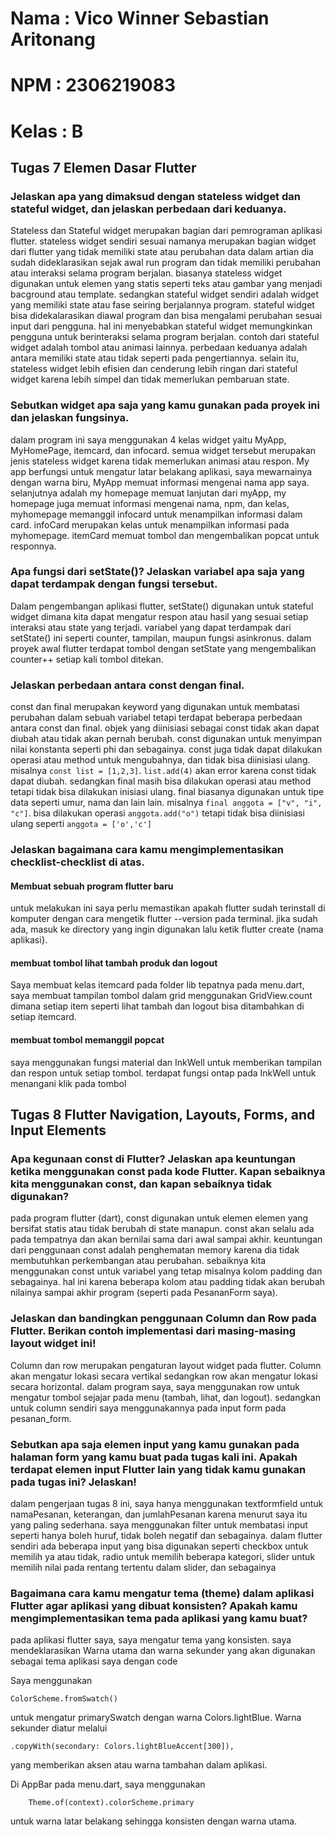 # Nama : Vico Winner Sebastian Aritonang
# NPM : 2306219083
# Kelas : B

## Tugas 7 Elemen Dasar Flutter

###  Jelaskan apa yang dimaksud dengan stateless widget dan stateful widget, dan jelaskan perbedaan dari keduanya.

Stateless dan Stateful widget merupakan bagian dari pemrograman aplikasi flutter. stateless widget sendiri sesuai namanya merupakan bagian widget dari flutter yang tidak memiliki state atau perubahan data dalam artian dia sudah dideklarasikan sejak awal run program dan tidak memiliki perubahan atau interaksi selama program berjalan. biasanya stateless widget digunakan untuk elemen yang statis seperti teks atau gambar yang menjadi bacground atau template. sedangkan stateful widget sendiri adalah widget yang memiliki state atau fase seiring berjalannya program. stateful widget bisa didekalarasikan diawal program dan bisa mengalami perubahan sesuai input dari pengguna. hal ini menyebabkan stateful widget memungkinkan pengguna untuk berinteraksi selama program berjalan. contoh dari stateful widget adalah tombol atau animasi lainnya. perbedaan keduanya adalah antara memiliki state atau tidak seperti pada pengertiannya. selain itu, stateless widget lebih efisien dan cenderung lebih ringan dari stateful 
widget karena lebih simpel dan tidak memerlukan pembaruan state.

### Sebutkan widget apa saja yang kamu gunakan pada proyek ini dan jelaskan fungsinya.
dalam program ini saya menggunakan 4 kelas widget yaitu MyApp, MyHomePage, itemcard, dan infocard. semua widget tersebut merupakan jenis stateless widget karena tidak memerlukan animasi atau respon. My app berfungsi untuk mengatur latar belakang aplikasi, saya mewarnainya dengan warna biru, MyApp memuat informasi mengenai nama app saya. selanjutnya adalah my homepage memuat lanjutan dari myApp, my homepage juga memuat informasi mengenai nama, npm, dan kelas, myhomepage memanggil infocard untuk menampilkan informasi dalam card. infoCard merupakan kelas untuk menampilkan informasi pada myhomepage. itemCard memuat tombol dan mengembalikan popcat untuk responnya.

###  Apa fungsi dari setState()? Jelaskan variabel apa saja yang dapat terdampak dengan fungsi tersebut.
Dalam pengembangan aplikasi flutter, setState() digunakan untuk stateful widget dimana kita dapat mengatur respon atau hasil yang sesuai setiap interaksi atau state yang terjadi. variabel yang dapat terdampak dari setState() ini seperti counter, tampilan, maupun fungsi asinkronus. dalam proyek awal flutter terdapat tombol dengan setState yang mengembalikan counter++ setiap kali tombol ditekan.

### Jelaskan perbedaan antara const dengan final.

const dan final merupakan keyword yang digunakan untuk membatasi perubahan dalam sebuah variabel tetapi terdapat beberapa perbedaan antara const dan final. objek yang diinisiasi sebagai const tidak akan dapat diubah atau tidak akan pernah berubah. const digunakan untuk menyimpan nilai konstanta seperti phi dan sebagainya. const juga tidak dapat dilakukan operasi atau method untuk mengubahnya, dan tidak bisa diinisiasi ulang. misalnya 
```const list = [1,2,3]```. 
```list.add(4)```
 akan error karena const tidak dapat diubah. sedangkan final masih bisa dilakukan operasi atau method tetapi tidak bisa dilakukan inisiasi ulang. final biasanya digunakan untuk tipe data seperti umur, nama dan lain lain. misalnya 
```final anggota = ["v", "i", "c"]```. 
 bisa dilakukan operasi 
 ```anggota.add("o")```
 tetapi tidak bisa diinisiasi ulang seperti 
 ```anggota = ['o','c']```

### Jelaskan bagaimana cara kamu mengimplementasikan checklist-checklist di atas.
#### Membuat sebuah program flutter baru
untuk melakukan ini saya perlu memastikan apakah flutter sudah terinstall di komputer dengan cara mengetik flutter --version pada terminal. jika sudah ada, masuk ke directory yang ingin digunakan lalu ketik flutter create {nama aplikasi}. 

#### membuat tombol lihat tambah produk dan logout
Saya membuat kelas itemcard pada folder lib tepatnya pada menu.dart, saya membuat tampilan tombol dalam grid menggunakan GridView.count dimana setiap item seperti lihat tambah dan logout bisa ditambahkan di setiap itemcard. 

#### membuat tombol memanggil popcat
saya menggunakan fungsi material dan InkWell untuk memberikan tampilan dan respon untuk setiap tombol. terdapat fungsi ontap pada InkWell untuk menangani klik pada tombol



## Tugas 8 Flutter Navigation, Layouts, Forms, and Input Elements

### Apa kegunaan const di Flutter? Jelaskan apa keuntungan ketika menggunakan const pada kode Flutter. Kapan sebaiknya kita menggunakan const, dan kapan sebaiknya tidak digunakan?

pada program flutter (dart), const digunakan untuk elemen elemen yang bersifat statis atau tidak berubah di state manapun. const akan selalu ada pada tempatnya dan akan bernilai sama dari awal sampai akhir. keuntungan dari penggunaan const adalah penghematan memory karena dia tidak membutuhkan perkembangan atau perubahan. sebaiknya kita menggunakan const untuk variabel yang tetap misalnya kolom padding dan sebagainya. hal ini karena beberapa kolom atau padding tidak akan berubah nilainya sampai akhir program (seperti pada PesananForm saya).

 ### Jelaskan dan bandingkan penggunaan Column dan Row pada Flutter. Berikan contoh implementasi dari masing-masing layout widget ini!

 Column dan row merupakan pengaturan layout widget pada flutter. Column akan mengatur lokasi secara vertikal sedangkan row akan mengatur lokasi secara horizontal. dalam program saya, saya menggunakan row untuk mengatur tombol sejajar pada menu (tambah, lihat, dan logout). sedangkan untuk column sendiri saya menggunakannya pada input form pada pesanan_form.

 ### Sebutkan apa saja elemen input yang kamu gunakan pada halaman form yang kamu buat pada tugas kali ini. Apakah terdapat elemen input Flutter lain yang tidak kamu gunakan pada tugas ini? Jelaskan!

 dalam pengerjaan tugas 8 ini, saya hanya menggunakan textformfield untuk namaPesanan, keterangan, dan jumlahPesanan karena menurut saya itu yang paling sederhana. saya menggunakan filter untuk membatasi input seperti hanya boleh huruf, tidak boleh negatif dan sebagainya. dalam flutter sendiri ada beberapa input yang bisa digunakan seperti checkbox untuk memilih ya atau tidak, radio untuk memilih beberapa kategori, slider untuk memilih nilai pada rentang tertentu dalam slider, dan sebagainya

 ### Bagaimana cara kamu mengatur tema (theme) dalam aplikasi Flutter agar aplikasi yang dibuat konsisten? Apakah kamu mengimplementasikan tema pada aplikasi yang kamu buat?

 pada aplikasi flutter saya, saya mengatur tema yang konsisten. saya mendeklarasikan Warna utama dan warna sekunder yang akan digunakan sebagai tema aplikasi saya dengan code

Saya menggunakan 
 ```
 ColorScheme.fromSwatch()
 ``` 
untuk mengatur primarySwatch dengan warna Colors.lightBlue.
Warna sekunder diatur melalui 
```
.copyWith(secondary: Colors.lightBlueAccent[300]),
```
 yang memberikan aksen atau warna tambahan dalam aplikasi.

Di AppBar pada menu.dart, saya menggunakan 
```
    Theme.of(context).colorScheme.primary
```
untuk warna latar belakang sehingga konsisten dengan warna utama.


